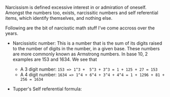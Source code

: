 Narcissism is defined excessive interest in or admiration of oneself. Amongst the numbers too, exists, narcissitic numbers and self referential items, which identify themselves, and nothing else.

Following are the bit of narcisstic math stuff I’ve come accross over the years.

* Narcissistic number: This is a number that is the sum of its digits raised to the number of digits in the number, in a given base. These numbers are more commonly known as Armstrong numbers. In base 10, 2 examples are 153 and 1634. We see that
  * A 3 digit number: ```153 => 1^3 +  5^3 + 3^3 = 1 + 125 + 27 = 153```
  * A 4 digit number: ```1634 => 1^4 + 6^4 + 3^4 + 4^4 = 1 + 1296 + 81 + 256 = 1634```


* Tupper's Self referential formula: 
